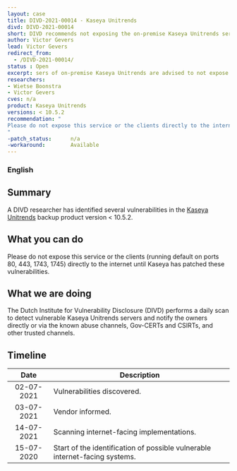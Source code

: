 ```yaml
---
layout: case
title: DIVD-2021-00014 - Kaseya Unitrends
divd: DIVD-2021-00014
short: DIVD recommends not exposing the on-premise Kaseya Unitrends servers.
author: Victor Gevers
lead: Victor Gevers
redirect_from:
  - /DIVD-2021-00014/
status : Open
excerpt: sers of on-premise Kaseya Unitrends are advised to not expose this service directly to the internet
researchers:
- Wietse Boonstra
- Victor Gevers
cves: n/a
product: Kaseya Unitrends
versions: < 10.5.2
recommendation: "
Please do not expose this service or the clients directly to the internet until Kaseya has patched these vulnerabilities.
"
-patch_status:	 	n/a
-workaround:		Available
---
```



### English

## Summary
A DIVD researcher has identified several vulnerabilities in the [Kaseya Unitrends](https://www.unitrends.com/products/enterprise-backup-software) backup
product version < 10.5.2.


## What you can do
Please do not expose this service or the clients (running default on ports 80, 443, 1743,
1745) directly to the internet until Kaseya has patched these vulnerabilities.
 
## What we are doing
The Dutch Institute for Vulnerability Disclosure (DIVD) performs a daily scan to detect vulnerable Kaseya Unitrends servers and notify the owners directly or via the known abuse channels, Gov-CERTs and CSIRTs, and other trusted channels.

## Timeline

| Date  | Description |
|:-----:|-------------|
| 02-07-2021 | Vulnerabilities discovered. |
| 03-07-2021 | Vendor informed. |
| 14-07-2021 | Scanning internet-facing implementations. |
| 15-07-2020 | Start of the identification of possible vulnerable internet-facing systems. |
